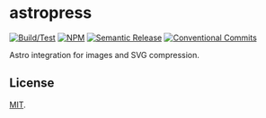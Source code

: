 # astropress

<!-- Uncomment & replace owner/repo. -->

<!-- [![Coverage](https://img.shields.io/coverallsCoverage/github/norskeld/astropress?style=flat-square&colorA=22272d&colorB=22272d)](https://coveralls.io/github/norskeld/astropress 'Test coverage') -->
<!-- [![Bundlephobia](https://img.shields.io/bundlephobia/minzip/@nrsk/astropress?style=flat-square&colorA=22272d&colorB=22272d&label=minzipped)](https://bundlephobia.com/package/@nrsk/astropress) -->
<!-- ![Tree Shaking](https://img.shields.io/static/v1?label=tree+shaking&message=✔&style=flat-square&colorA=22272d&colorB=22272d) -->

[![Build/Test](https://img.shields.io/github/actions/workflow/status/norskeld/astropress/test.yml?style=flat-square&colorA=22272d&colorB=22272d)](https://github.com/norskeld/astropress/actions 'Build and test workflows')
[![NPM](https://img.shields.io/npm/v/@nrsk/astropress?style=flat-square&colorA=22272d&colorB=22272d)](https://npm.im/@nrsk/astropress 'This package on NPM')
[![Semantic Release](https://img.shields.io/static/v1?label=semantic+release&message=✔&style=flat-square&colorA=22272d&colorB=22272d)](https://github.com/semantic-release/semantic-release 'This package uses semantic release to handle releasing, versioning, changelog generation and tagging')
[![Conventional Commits](https://img.shields.io/static/v1?label=conventional+commits&message=✔&style=flat-square&colorA=22272d&colorB=22272d)](https://conventionalcommits.org 'This package follows the conventional commits spec and guidelines')

Astro integration for images and SVG compression.

## License

[MIT](LICENSE).
